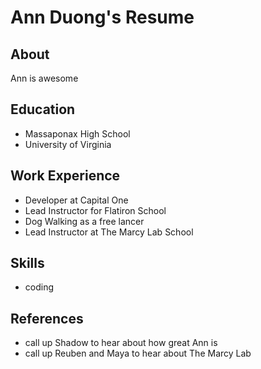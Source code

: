# Ann Duong's Resume

## About
Ann is awesome

## Education
* Massaponax High School 
* University of Virginia

## Work Experience

* Developer at Capital One
* Lead Instructor for Flatiron School
* Dog Walking as a free lancer
* Lead Instructor at The Marcy Lab School

## Skills
* coding

## References
* call up Shadow to hear about how great Ann is
* call up Reuben and Maya to hear about The Marcy Lab
